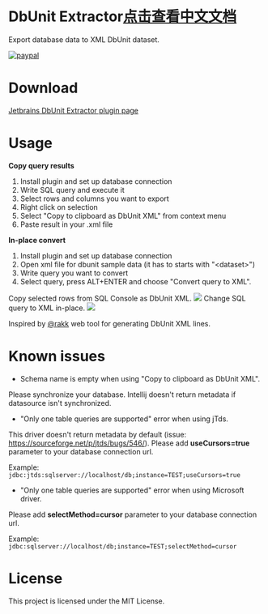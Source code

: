 

# DbUnit Extractor[点击查看中文文档](./README-ZH.md)

Export database data to XML DbUnit dataset.


[![paypal](https://www.paypalobjects.com/en_US/i/btn/btn_donate_LG.gif)](https://www.paypal.com/cgi-bin/webscr?cmd=_s-xclick&hosted_button_id=43EEBTD2V4L6E)

# Download

[Jetbrains DbUnit Extractor plugin page](https://plugins.jetbrains.com/plugin/7958?pr=idea)

# Usage

**Copy query results**

1. Install plugin and set up database connection
2. Write SQL query and execute it
3. Select rows and columns you want to export
4. Right click on selection
5. Select "Copy to clipboard as DbUnit XML" from context menu
6. Paste result in your .xml file

**In-place convert**

1. Install plugin and set up database connection
2. Open xml file for dbunit sample data (it has to starts with "\<dataset\>")
3. Write query you want to convert
4. Select query, press ALT+ENTER and choose "Convert query to XML".

Copy selected rows from SQL Console as DbUnit XML.
![](https://raw.githubusercontent.com/kTT/dbunit-extractor/master/dbunit-extractor.png)
Change SQL query to XML in-place.
![](https://raw.githubusercontent.com/kTT/dbunit-extractor/master/in-place.gif)

Inspired by [@rakk](https://github.com/rakk) web tool for generating DbUnit XML lines.

# Known issues

* Schema name is empty when using "Copy to clipboard as DbUnit XML".

Please synchronize your database. Intellij doesn't return metadata if datasource isn't synchronized.

* "Only one table queries are supported" error when using jTds.

This driver doesn't return metadata by default (issue: https://sourceforge.net/p/jtds/bugs/546/). Please add **useCursors=true** parameter to your database connection url.

Example: `jdbc:jtds:sqlserver://localhost/db;instance=TEST;useCursors=true`

* "Only one table queries are supported" error when using Microsoft driver.

Please add **selectMethod=cursor** parameter to your database connection url.

Example: `jdbc:sqlserver://localhost/db;instance=TEST;selectMethod=cursor`

# License

This project is licensed under the MIT License.
